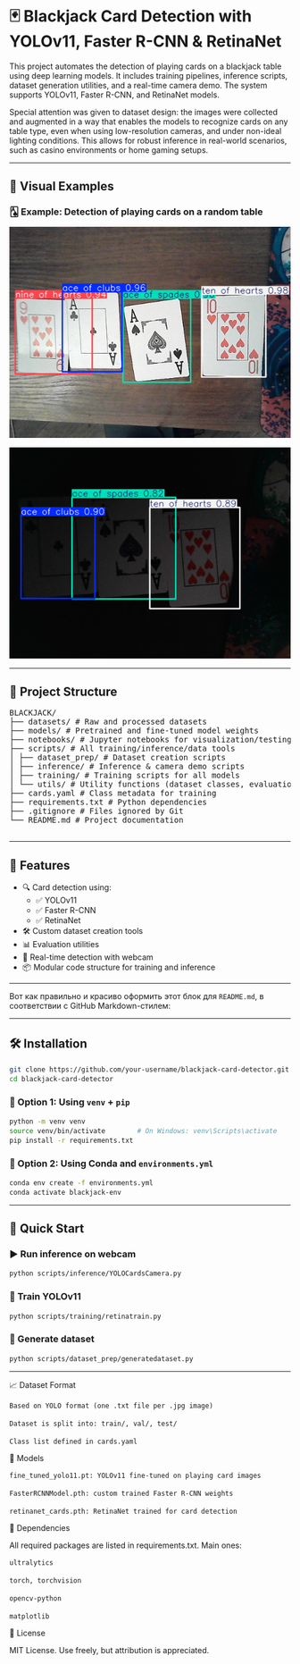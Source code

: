 # 🃏 Blackjack Card Detection with YOLOv11, Faster R-CNN & RetinaNet

This project automates the detection of playing cards on a blackjack table using deep learning models. It includes training pipelines, inference scripts, dataset generation utilities, and a real-time camera demo. The system supports YOLOv11, Faster R-CNN, and RetinaNet models.

Special attention was given to dataset design: the images were collected and augmented in a way that enables the models to recognize cards on any table type, even when using low-resolution cameras, and under non-ideal lighting conditions. This allows for robust inference in real-world scenarios, such as casino environments or home gaming setups.

---

## 🔎 Visual Examples

### 🂡 Example: Detection of playing cards on a random table

![normal circumstances](docs/under_normal_circumstances.png)

![in unforeseen circumstances](docs/in_the_dark.png)

---

## 📂 Project Structure
<pre lang="text">
BLACKJACK/
├── datasets/ # Raw and processed datasets
├── models/ # Pretrained and fine-tuned model weights
├── notebooks/ # Jupyter notebooks for visualization/testing
├── scripts/ # All training/inference/data tools
│ ├── dataset_prep/ # Dataset creation scripts
│ ├── inference/ # Inference & camera demo scripts
│ ├── training/ # Training scripts for all models
│ └── utils/ # Utility functions (dataset classes, evaluation, etc.)
├── cards.yaml # Class metadata for training
├── requirements.txt # Python dependencies
├── .gitignore # Files ignored by Git
└── README.md # Project documentation
 </pre>

---

## 🚀 Features

- 🔍 Card detection using:
  - ✅ YOLOv11
  - ✅ Faster R-CNN
  - ✅ RetinaNet
- 🛠 Custom dataset creation tools
- 📊 Evaluation utilities
- 🎥 Real-time detection with webcam
- 📦 Modular code structure for training and inference

---

Вот как правильно и красиво оформить этот блок для `README.md`, в соответствии с GitHub Markdown-стилем:

---

## 🛠 Installation

```bash
git clone https://github.com/your-username/blackjack-card-detector.git
cd blackjack-card-detector
```

### 🔹 Option 1: Using `venv` + `pip`

```bash
python -m venv venv
source venv/bin/activate        # On Windows: venv\Scripts\activate
pip install -r requirements.txt
```

### 🔹 Option 2: Using Conda and `environments.yml`

```bash
conda env create -f environments.yml
conda activate blackjack-env
```

---

## 🚀 Quick Start

### ▶️ Run inference on webcam

```bash
python scripts/inference/YOLOCardsCamera.py
```

### 🧠 Train YOLOv11

```bash
python scripts/training/retinatrain.py
```

### 🧰 Generate dataset

```bash
python scripts/dataset_prep/generatedataset.py
```

---

📈 Dataset Format

    Based on YOLO format (one .txt file per .jpg image)

    Dataset is split into: train/, val/, test/

    Class list defined in cards.yaml

🧠 Models

    fine_tuned_yolo11.pt: YOLOv11 fine-tuned on playing card images

    FasterRCNNModel.pth: custom trained Faster R-CNN weights

    retinanet_cards.pth: RetinaNet trained for card detection

🤖 Dependencies

All required packages are listed in requirements.txt. Main ones:

    ultralytics

    torch, torchvision

    opencv-python

    matplotlib

📄 License

MIT License. Use freely, but attribution is appreciated.